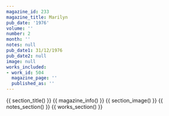 ```yaml
---
magazine_id: 233
magazine_title: Marilyn
pub_date: '1976'
volume: ''
number: 2
month: ''
notes: null
pub_date1: 31/12/1976
pub_date2: null
image: null
works_included:
- work_id: 504
  magazine_page: ''
  published_as: ''
---
```


{{ section_title() }}
{{ magazine_info() }}
{{ section_image() }}
{{ notes_section() }}
{{ works_section() }}
